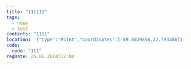 ```yaml
---
title: "111111"
tags:
  - news
  - test
contents: "1111"
location: '{"type":"Point","coordinates":[-89.0029854,32.793588]}'
code:
  code: "111"
regDate: 25.06.2024T17:04
---
```

